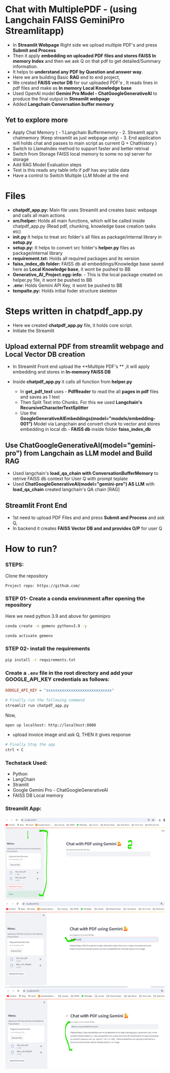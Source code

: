 # Chat with MultiplePDF - (using Langchain FAISS GeminiPro Streamlitapp)

- In **Streamlit Webpage** Right side we upload multiple PDF's and press **Submit and Process**
- Then it apply **embedding on uploaded PDF files and stores FAISS In memory Index** and then we ask Q on that pdf to get detailed/Summary information.
- It helps to **understand any PDF by Question and answer way**.
- Here we are building Basic **RAG** end to end project,
- We created **FAISS vector DB** for our uploaded PDF's , It reads lines in pdf files and make as **In memory Local Knowledge base**
- Used OpenAI model **Gemini Pro Model - ChatGoogleGenerativeAI** to produce the final output in **Streamlit webpage**
- Added **Langchain Conversation buffer memory**

## Yet to explore more

- Apply Chat Memory ( - 1.Langchain Buffermemory - 2. Streamlt app's chatmemory (Keep streamlit as just webpage only) - 3. End application will holds chat and passes to main script as current Q + Chathistory
  )
- Switch to LlamaIndex method to support faster and better retrival
- Switch from Storage FAISS local memory to some no sql server for storage
- Add RAG Model Evaluation steps
- Test is this reads any table info if pdf has any table data
- Have a control to Switch Multiple LLM Model at the end

# Files

- **chatpdf_app.py:** Main file uses Streamlit and creates basic webpage and calls all main actions
- **src/helper:** Holds all main functions, which will be called inside chatpdf_app.py (Read pdf, chunking, knowledge base creation tasks etc)
- **init.py** It helps to treat src folder's all files as package/internal library in **setup.py**
- **setup.py:** It helps to convert src folder's **helper.py** files as package/internal library
- **requirement.txt:** Holds all required packages and its version
- **faiss_index_db folder:** FAISS db all embeddings/Knowledge base saved here as **Local Knowledge base**, it wont be pushed to BB
- **Generative_AI_Project.egg-info:** - This is the local package created on helper.py file, it wont be pushed to BB
- **.env:** Holds Gemini API Key, it wont be pushed to BB
- **tempalte.py:** Holds initial foder structure skeleton

# Steps written in chatpdf_app.py

- Here we created **chatpdf_app.py** file, it holds core script.
- Initiate the Streamlit

## Upload external PDF from streamlit webpage and Local Vector DB creation

- In Streamlit Front end upload the **Multiple PDF's ** ,it will apply embedding and stores in **In-memory FAISS DB**

- Inside **chatpdf_app.py** it calls all function from **helper.py**
  - In **get_pdf_text** uses - **PdfReader** to read the all **pages in pdf** files and saves as 1 text
  - Then Split Text into Chunks. For this we used **Langchain's RecursiveCharacterTextSplitter**
  - Use the **GoogleGenerativeAIEmbeddings(model="models/embedding-001")** Model via Langchain and convert chunk to vector and stores embedding in local db - **FAISS db** inside folder **faiss_index_db**

## Use ChatGoogleGenerativeAI(model="gemini-pro") from Langchain as LLM model and Build RAG

- Used langchain's **load_qa_chain with ConversationBufferMemory** to retrive FAISS db context for User Q with prompt teplate
- Used **ChatGoogleGenerativeAI(model="gemini-pro") AS LLM** with **load_qa_chain** created langchain's QA chain [RAG]

## Streamlit Front End

- 1st need to upload PDF Files and and press **Submit and Process** and ask Q,
- In backend it creates **FAISS Vector DB and and provides O/P** for user Q

# How to run?

### STEPS:

Clone the repository

```bash
Project repo: https://github.com/
```

### STEP 01- Create a conda environment after opening the repository

Here we need python 3.9 and above for geminipro

```bash
conda create -n gemenv python=3.9 -y
```

```bash
conda activate gemenv
```

### STEP 02- install the requirements

```bash
pip install -r requirements.txt
```

### Create a `.env` file in the root directory and add your GOOGLE_API_KEY credentials as follows:

```ini
GOOGLE_API_KEY = "xxxxxxxxxxxxxxxxxxxxxxxxxxxxx"
```

```bash
# Finally run the following command
streamlit run chatpdf_app.py
```

Now,

```bash
open up localhost: http://localhost:8080
```

- upload invoice image and ask Q, THEN it gives response

```bash
# Finally Stop the app
ctrl + C
```

### Techstack Used:

- Python
- LangChain
- Stramlit
- Google Gemini Pro - ChatGoogleGenerativeAI
- FAISS DB Local memory

### Streamlit App:

![plot](image/app_page_1.png)
![plot](image/app_page_2.png)
![plot](image/app_page_3.png)
